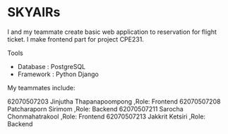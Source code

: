 # SKYAIRs
I and my teammate create basic web application to reservation for flight ticket. I make frontend part for project CPE231.

Tools
- Database : PostgreSQL
- Framework : Python Django

My teammates include:

  62070507203 Jinjutha Thapanapoompong ,Role: Frontend
  62070507208 Patcharaporn Sirimom ,Role: Backend
  62070507211 Sarocha Chonmahatrakool ,Role: Frontend
  62070507213 Jakkrit Ketsiri ,Role: Backend
